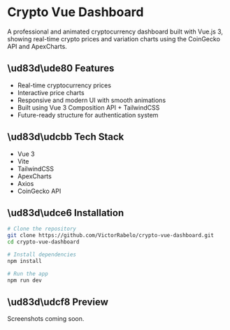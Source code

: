 # Crypto Vue Dashboard

A professional and animated cryptocurrency dashboard built with Vue.js 3, showing real-time crypto prices and variation charts using the CoinGecko API and ApexCharts.

## \ud83d\ude80 Features

- Real-time cryptocurrency prices
- Interactive price charts
- Responsive and modern UI with smooth animations
- Built using Vue 3 Composition API + TailwindCSS
- Future-ready structure for authentication system

## \ud83d\udcbb Tech Stack

- Vue 3
- Vite
- TailwindCSS
- ApexCharts
- Axios
- CoinGecko API

## \ud83d\udce6 Installation

```bash
# Clone the repository
git clone https://github.com/VictorRabelo/crypto-vue-dashboard.git
cd crypto-vue-dashboard

# Install dependencies
npm install

# Run the app
npm run dev
```

## \ud83d\udcf8 Preview

Screenshots coming soon.
